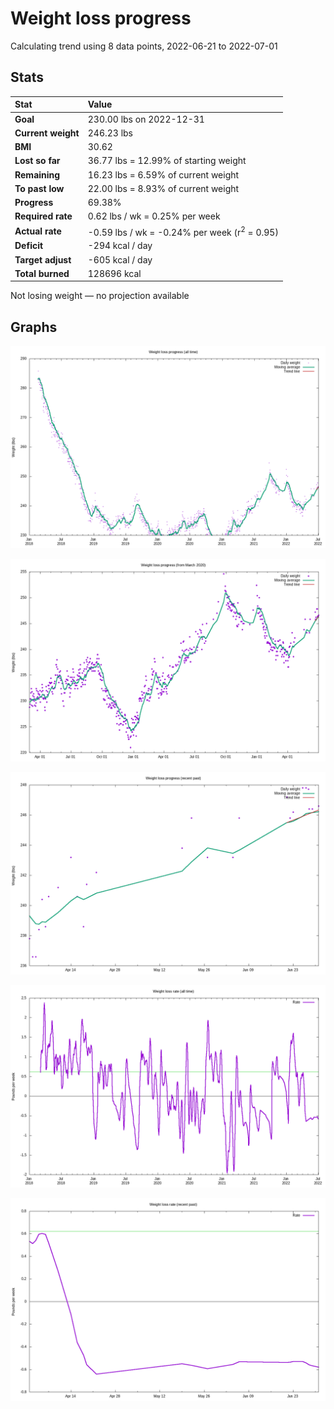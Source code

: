 # Weight loss progress

Calculating trend using 8 data points, 2022-06-21 to 2022-07-01

## Stats

Stat|Value
:-|:-
**Goal**|230.00 lbs on 2022-12-31
**Current weight**|246.23 lbs
**BMI**|30.62
**Lost so far**|36.77 lbs = 12.99% of starting weight
**Remaining**|16.23 lbs =  6.59% of current  weight
**To past low**|22.00 lbs =  8.93% of current  weight
**Progress**|69.38%
**Required rate**|0.62 lbs / wk = 0.25% per week
**Actual rate**|-0.59 lbs / wk = -0.24% per week  (r<sup>2</sup> = 0.95)
**Deficit**|-294 kcal / day
**Target adjust**|-605 kcal / day
**Total burned**|128696 kcal

Not losing weight &mdash; no projection available

## Graphs

![](weight-graph-alltime.png)

![](weight-graph-covid.png)

![](weight-graph-recent.png)

![](rate-graph-alltime.png)

![](rate-graph-recent.png)
